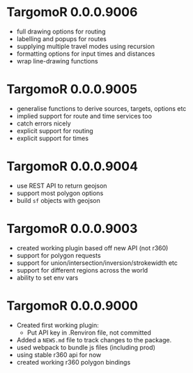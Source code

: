 # TargomoR 0.0.0.9006

* full drawing options for routing
* labelling and popups for routes
* supplying multiple travel modes using recursion
* formatting options for input times and distances
* wrap line-drawing functions

# TargomoR 0.0.0.9005

* generalise functions to derive sources, targets, options etc
* implied support for route and time services too
* catch errors nicely
* explicit support for routing
* explicit support for times

# TargomoR 0.0.0.9004

* use REST API to return geojson
* support most polygon options
* build `sf` objects with geojson

# TargomoR 0.0.0.9003

* created working plugin based off new API (not r360)
* support for polygon requests
* support for union/intersection/inversion/strokewidth etc
* support for different regions across the world
* ability to set env vars

# TargomoR 0.0.0.9000

* Created first working plugin:
  + Put API key in .Renviron file, not committed
* Added a `NEWS.md` file to track changes to the package.
* used webpack to bundle js files (including prod)
* using stable r360 api for now
* created working r360 polygon bindings

